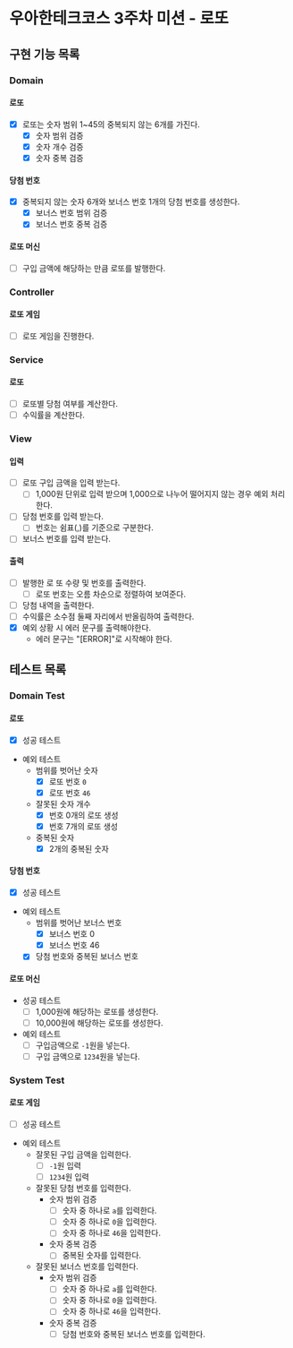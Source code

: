 # 우아한테크코스 3주차 미션 - 로또

## 구현 기능 목록

### Domain

#### 로또

- [x] 로또는 숫자 범위 1~45의 중복되지 않는 6개를 가진다.
    - [x] 숫자 범위 검증
    - [x] 숫자 개수 검증
    - [x] 숫자 중복 검증

#### 당첨 번호

- [x] 중복되지 않는 숫자 6개와 보너스 번호 1개의 당첨 번호를 생성한다.
    - [x] 보너스 번호 범위 검증
    - [x] 보너스 번호 중복 검증

#### 로또 머신

- [ ] 구입 금액에 해당하는 만큼 로또를 발행한다.

### Controller

#### 로또 게임

- [ ] 로또 게임을 진행한다.

### Service

#### 로또

- [ ] 로또별 당첨 여부를 계산한다.
- [ ] 수익률을 계산한다.

### View

#### 입력

- [ ] 로또 구입 금액을 입력 받는다.
    - [ ] 1,000원 단위로 입력 받으며 1,000으로 나누어 떨어지지 않는 경우 예외 처리한다.
- [ ] 당첨 번호를 입력 받는다.
    - [ ] 번호는 쉼표(,)를 기준으로 구분한다.
- [ ] 보너스 번호를 입력 받는다.

#### 출력

- [ ] 발행한 로 또 수량 및 번호를 출력한다.
    - [ ] 로또 번호는 오름 차순으로 정렬하여 보여준다.
- [ ] 당첨 내역을 출력한다.
- [ ] 수익률은 소수점 둘째 자리에서 반올림하여 출력한다.
- [x] 예외 상황 시 에러 문구를 출력해야한다.
    - 에러 문구는 "[ERROR]"로 시작해야 한다.

## 테스트 목록

### Domain Test

#### 로또

- [x] 성공 테스트
- 예외 테스트
    - 범위를 벗어난 숫자
        - [x] 로또 번호 `0`
        - [x] 로또 번호 `46`
    - 잘못된 숫자 개수
        - [x] 번호 0개의 로또 생성
        - [x] 번호 7개의 로또 생성
    - 중복된 숫자
        - [x] 2개의 중복된 숫자

#### 당첨 번호

- [x] 성공 테스트
- 예외 테스트
    - 범위를 벗어난 보너스 번호
        - [x] 보너스 번호 0
        - [x] 보너스 번호 46
    - [x] 당첨 번호와 중복된 보너스 번호

#### 로또 머신

- 성공 테스트
    - [ ] 1,000원에 해당하는 로또를 생성한다.
    - [ ] 10,000원에 해당하는 로또를 생성한다.
- 예외 테스트
    - [ ] 구입금액으로 `-1`원을 넣는다.
    - [ ] 구입 금액으로 `1234`원을 넣는다.

### System Test

#### 로또 게임

- [ ] 성공 테스트
- 예외 테스트
    - 잘못된 구입 금액을 입력한다.
        - [ ] `-1`원 입력
        - [ ] `1234`원 입력
    - 잘못된 당첨 번호를 입력한다.
        - 숫자 범위 검증
            - [ ] 숫자 중 하나로 `a`를 입력한다.
            - [ ] 숫자 중 하나로 `0`을 입력한다.
            - [ ] 숫자 중 하나로 `46`을 입력한다.
        - 숫자 중복 검증
            - [ ] 중복된 숫자를 입력한다.
    - 잘못된 보너스 번호를 입력한다.
        - 숫자 범위 검증
            - [ ] 숫자 중 하나로 `a`를 입력한다.
            - [ ] 숫자 중 하나로 `0`을 입력한다.
            - [ ] 숫자 중 하나로 `46`을 입력한다.
        - 숫자 중복 검증
            - [ ] 당첨 번호와 중복된 보너스 번호를 입력한다.
